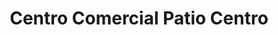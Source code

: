 ---
title: "Centro Comercial Patio Centro"
url: /santiago/centro-comercial-patio-centro/
shop: Einkaufszentrum
---